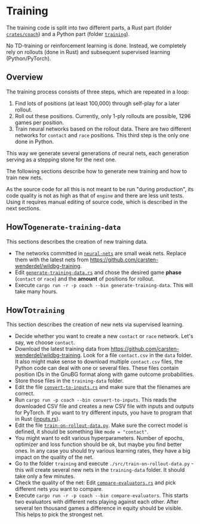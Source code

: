 # Training

The training code is split into two different parts, a Rust part (folder [`crates/coach`](../../crates/coach/src/bin/)) and a Python part (folder [`training`](../../training/src/)).

No TD-training or reinforcement learning is done. Instead, we completely rely on rollouts (done in Rust) and subsequent supervised learning (Python/PyTorch).

## Overview

The training process consists of three steps, which are repeated in a loop:
1. Find lots of positions (at least 100,000) through self-play for a later rollout.
2. Roll out these positions. Currently, only 1-ply rollouts are possible, 1296 games per position.
3. Train neural networks based on the rollout data. There are two different networks for `contact` and `race` positions. This third step is the only one done in Python.

This way we generate several generations of neural nets, each generation serving as a stepping stone for the next one.

The following sections describe how to generate new training and how to train new nets.

As the source code for all this is not meant to be run "during production", its code quality is not as high as that of `engine` and there are less unit tests.
Using it requires manual editing of source code, which is described in the next sections.

## HowTo`generate-training-data`

This sections describes the creation of new training data.

- The networks committed in [`neural-nets`](../../neural-nets) are small weak nets. Replace them with the latest nets from https://github.com/carsten-wenderdel/wildbg-training.
- Edit [`generate-training-data.rs`](../../crates/coach/src/bin/generate-training-data.rs) and chose the desired game **phase** (`contact` or `race`) and
the **amount** of positions for rollout.
- Execute `cargo run -r -p coach --bin generate-training-data`. This will take many hours.

##  HowTo`training`

This section describes the creation of new nets via supervised learning.

- Decide whether you want to create a new `contact` or `race` network. Let's say, we choose `contact`.
- Download the latest training data from https://github.com/carsten-wenderdel/wildbg-training.
Look for a file `contact.csv` in the `data` folder. It also might make sense to download multiple `contact.csv` files, the Python code can
deal with one or several files. These files contain position IDs in the GnuBG format along with game outcome probabilities.
- Store those files in the `training-data` folder.
- Edit the file [`convert-to-inputs.rs`](../../crates/coach/src/bin/convert-to-inputs.rs) and make sure that the filenames are correct.
- Run `cargo run -p coach --bin convert-to-inputs`.
This reads the downloaded CSV file and creates a new CSV file with inputs and outputs for PyTorch.
If you want to try different inputs, you have to program that in Rust ([inputs.rs](../../crates/engine/src/inputs.rs)).
- Edit the file [`train-on-rollout-data.py`](../../training/src/train-on-rollout-data.py). Make sure the correct model is
defined, it should be something like `mode = "contact"`.
- You might want to edit various hyperparameters. Number of epochs, optimizer and loss function should be ok, but maybe you find better ones.
In any case you should try various learning rates, they have a big impact on the quality of the net.
- Go to the folder `training` and execute `./src/train-on-rollout-data.py` - this will create several new nets in the `training-data` folder. It should take only a few minutes.
- Check the quality of the net: Edit [`compare-evaluators.rs`](../../crates/coach/src/bin/compare-evaluators.rs) and pick
different nets you want to compare.
- Execute `cargo run -r -p coach --bin compare-evaluators`. This starts two evaluators with different nets playing against each other.
After several ten thousand games a difference in equity should be visible. This helps to pick the strongest net.

